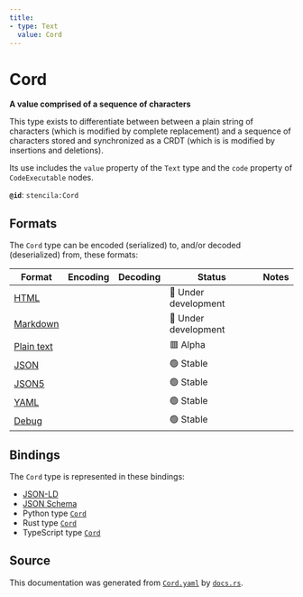 ```yaml
---
title:
- type: Text
  value: Cord
---
```


# Cord

**A value comprised of a sequence of characters**

This type exists to differentiate between between a plain string of characters
(which is modified by complete replacement) and a sequence of characters stored and
synchronized as a CRDT (which is is modified by insertions and deletions).

Its use includes the `value` property of the `Text` type and the `code`
property of `CodeExecutable` nodes.


**`@id`**: `stencila:Cord`

## Formats

The `Cord` type can be encoded (serialized) to, and/or decoded (deserialized) from, these formats:

| Format                                                           | Encoding | Decoding | Status                 | Notes |
| ---------------------------------------------------------------- | -------- | -------- | ---------------------- | ----- |
| [HTML](https://stencila.dev/docs/reference/formats/{name})       |          |          | 🚧 Under development    |       |
| [Markdown](https://stencila.dev/docs/reference/formats/{name})   |          |          | 🚧 Under development    |       |
| [Plain text](https://stencila.dev/docs/reference/formats/{name}) |          |          | 🟥 Alpha                |       |
| [JSON](https://stencila.dev/docs/reference/formats/{name})       |          |          | 🟢 Stable               |       |
| [JSON5](https://stencila.dev/docs/reference/formats/{name})      |          |          | 🟢 Stable               |       |
| [YAML](https://stencila.dev/docs/reference/formats/{name})       |          |          | 🟢 Stable               |       |
| [Debug](https://stencila.dev/docs/reference/formats/{name})      |          |          | 🟢 Stable               |       |

## Bindings

The `Cord` type is represented in these bindings:

- [JSON-LD](https://stencila.dev/Cord.jsonld)
- [JSON Schema](https://stencila.dev/Cord.schema.json)
- Python type [`Cord`](https://github.com/stencila/stencila/blob/main/python/stencila/types/cord.py)
- Rust type [`Cord`](https://github.com/stencila/stencila/blob/main/rust/schema/src/types/cord.rs)
- TypeScript type [`Cord`](https://github.com/stencila/stencila/blob/main/typescript/src/types/Cord.ts)

## Source

This documentation was generated from [`Cord.yaml`](https://github.com/stencila/stencila/blob/main/schema/Cord.yaml) by [`docs.rs`](https://github.com/stencila/stencila/blob/main/rust/schema-gen/src/docs.rs).